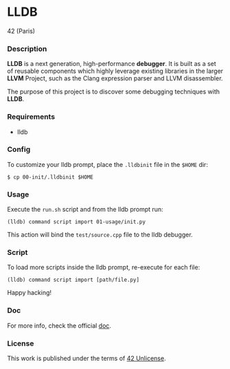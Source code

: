 # **LLDB**

42 (Paris)

### **Description**

**LLDB** is a next generation, high-performance **debugger**. It is built as a set of reusable components which highly leverage existing libraries in the larger **LLVM** Project, such as the Clang expression parser and LLVM disassembler.

The purpose of this project is to discover some debugging techniques with **LLDB**.

### **Requirements**

+ lldb

### **Config**

To customize your lldb prompt, place the `.lldbinit` file in the `$HOME` dir:

```shell
$ cp 00-init/.lldbinit $HOME
```

### **Usage**

Execute the `run.sh` script and from the lldb prompt run:

```shell
(lldb) command script import 01-usage/init.py
```

This action will bind the `test/source.cpp` file to the lldb debugger.

### **Script**

To load more scripts inside the lldb prompt, re-execute for each file:

```shell
(lldb) command script import [path/file.py]
```

Happy hacking!

### **Doc**

For more info, check the official [doc](https://lldb.llvm.org/).

### **License**

This work is published under the terms of [42 Unlicense](https://github.com/gcamerli/42unlicense).
